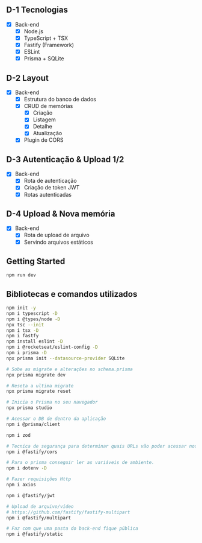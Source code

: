 ## D-1 Tecnologias
- [x] Back-end
	- [x] Node.js
	- [x] TypeScript + TSX
	- [x] Fastify (Framework)
	- [x] ESLint
	- [x] Prisma + SQLite

## D-2 Layout
- [x] Back-end
	- [x] Estrutura do banco de dados
	- [x] CRUD de memórias
		- [x] Criação
		- [x] Listagem
		- [x] Detalhe
		- [x] Atualização
	- [x] Plugin de CORS

## D-3 Autenticação & Upload 1/2
- [x] Back-end
	- [x] Rota de autenticação
	- [x] Criação de token JWT
	- [x] Rotas autenticadas

## D-4 Upload & Nova memória
- [x] Back-end
	- [x] Rota de upload de arquivo
	- [x] Servindo arquivos estáticos

## Getting Started
```bash
npm run dev
```

## Bibliotecas e comandos utilizados
```sh
npm init -y
npm i typescript -D
npm i @types/node -D
npx tsc --init
npm i tsx -D
npm i fastfy
npm install eslint -D
npm i @rocketseat/eslint-config -D
npm i prisma -D
npx prisma init --datasource-provider SQLite

# Sobe as migrate e alterações no schema.prisma
npx prisma migrate dev

# Reseta a ultima migrate
npx prisma migrate reset

# Inicia o Prisma no seu navegador
npx prisma studio

# Acessar o DB de dentro da aplicação
npm i @prisma/client

npm i zod

# Tecnica de segurança para determinar quais URLs vão poder acessar nossa API
npm i @fastify/cors

# Para o prisma conseguir ler as variáveis de ambiente.
npm i dotenv -D

# Fazer requisições Http
npm i axios

npm i @fastify/jwt

# Upload de arquivo/vídeo
# https://github.com/fastify/fastify-multipart
npm i @fastify/multipart

# Faz com que uma pasta do back-end fique pública
npm i @fastify/static
```